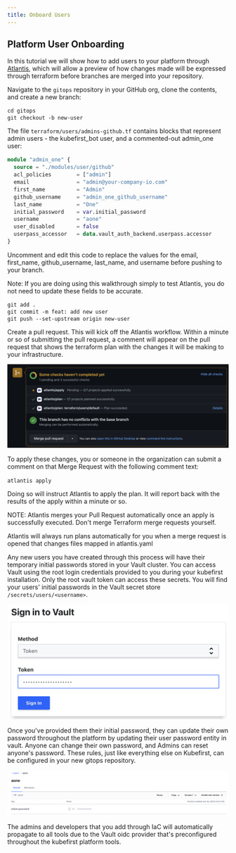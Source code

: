 ```yaml
---
title: Onboard Users
---
```


## Platform User Onboarding

<!-- TODO: 2.0 - users are different between github and gitlab, separate docs -->

In this tutorial we will show how to add users to your platform through [Atlantis](https://www.runatlantis.io/), which will allow a preview of how changes made will be expressed through terraform before branches are merged into your repository.

Navigate to the `gitops` repository in your GitHub org, clone the contents, and create a new branch:

```shell
cd gitops
git checkout -b new-user
```
<!-- TODO: 2.0 - check path docs -->
The file `terraform/users/admins-github.tf` contains blocks that represent admin users - the kubefirst_bot user, and a commented-out admin_one user:

<!-- TODO: 2.0 - check example and splat -->
```terraform
module "admin_one" {
  source = "./modules/user/github"
  acl_policies        = ["admin"]
  email               = "admin@your-company-io.com"
  first_name          = "Admin"
  github_username     = "admin_one_github_username"
  last_name           = "One"
  initial_password    = var.initial_password
  username            = "aone"
  user_disabled       = false
  userpass_accessor   = data.vault_auth_backend.userpass.accessor
}
```

Uncomment and edit this code to replace the values for the email, first_name, github_username, last_name, and username before pushing to your branch.

Note: If you are doing using this walkthrough simply to test Atlantis, you do not need to update these fields to be accurate.

```shell
git add .
git commit -m feat: add new user
git push --set-upstream origin new-user
```

Create a pull request. This will kick off the Atlantis workflow. Within a minute or so of submitting the pull request, a comment will appear on the pull request that shows the terraform plan with the changes it will be making to your infrastructure.

![atlantis comments](../../img/kubefirst/local/atlantis-comments.png)

To apply these changes, you or someone in the organization can submit a comment on that Merge Request with the following comment text:

`atlantis apply`

Doing so will instruct Atlantis to apply the plan. It will report back with the results of the apply within a minute or so.

NOTE: Atlantis merges your Pull Request automatically once an apply is successfully executed. Don't merge Terraform merge requests yourself.

Atlantis will always run plans automatically for you when a merge request is opened that changes files mapped in atlantis.yaml

Any new users you have created through this process will have their temporary initial passwords stored in your Vault cluster. You can access Vault using the root login credentials provided to you during your kubefirst installation. Only the root vault token can access these secrets. You will find your users' initial passwords in the Vault secret store `/secrets/users/<username>`.

![vault token login](../../img/kubefirst/local/vault-token-login.png)

Once you've provided them their initial password, they can update their own password throughout the platform by updating their user password entity in vault. Anyone can change their own password, and Admins can reset anyone's password. These rules, just like everything else on Kubefirst, can be configured in your new gitops repository.

![default user creation](../../img/kubefirst/local/default-user-creation.png)

The admins and developers that you add through IaC will automatically propagate to all tools due to the Vault oidc provider that's preconfigured throughout the kubefirst platform tools.
